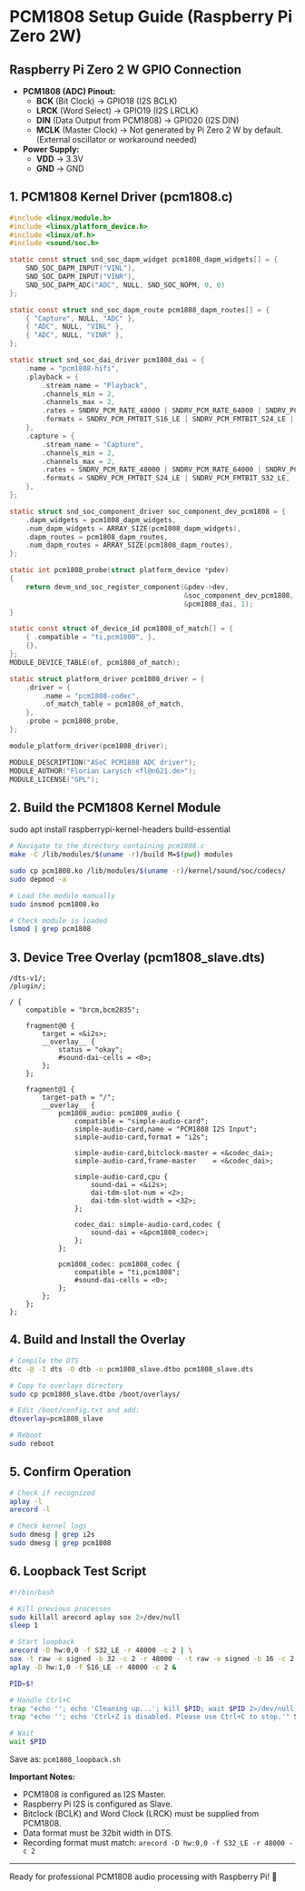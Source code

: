 # PCM1808 Setup Guide (Raspberry Pi Zero 2W)


## Raspberry Pi Zero 2 W GPIO Connection
- **PCM1808 (ADC) Pinout:**
  - **BCK** (Bit Clock) → GPIO18 (I2S BCLK)
  - **LRCK** (Word Select) → GPIO19 (I2S LRCLK)
  - **DIN** (Data Output from PCM1808) → GPIO20 (I2S DIN)
  - **MCLK** (Master Clock) → Not generated by Pi Zero 2 W by default. (External oscillator or workaround needed)
- **Power Supply:**
  - **VDD** → 3.3V
  - **GND** → GND

## 1. PCM1808 Kernel Driver (pcm1808.c)

```c
#include <linux/module.h>
#include <linux/platform_device.h>
#include <linux/of.h>
#include <sound/soc.h>

static const struct snd_soc_dapm_widget pcm1808_dapm_widgets[] = {
    SND_SOC_DAPM_INPUT("VINL"),
    SND_SOC_DAPM_INPUT("VINR"),
    SND_SOC_DAPM_ADC("ADC", NULL, SND_SOC_NOPM, 0, 0)
};

static const struct snd_soc_dapm_route pcm1808_dapm_routes[] = {
    { "Capture", NULL, "ADC" },
    { "ADC", NULL, "VINL" },
    { "ADC", NULL, "VINR" },
};

static struct snd_soc_dai_driver pcm1808_dai = {
    .name = "pcm1808-hifi",
    .playback = {
        .stream_name = "Playback",
        .channels_min = 2,
        .channels_max = 2,
        .rates = SNDRV_PCM_RATE_48000 | SNDRV_PCM_RATE_64000 | SNDRV_PCM_RATE_96000,
        .formats = SNDRV_PCM_FMTBIT_S16_LE | SNDRV_PCM_FMTBIT_S24_LE | SNDRV_PCM_FMTBIT_S32_LE,
    },
    .capture = {
        .stream_name = "Capture",
        .channels_min = 2,
        .channels_max = 2,
        .rates = SNDRV_PCM_RATE_48000 | SNDRV_PCM_RATE_64000 | SNDRV_PCM_RATE_96000,
        .formats = SNDRV_PCM_FMTBIT_S24_LE | SNDRV_PCM_FMTBIT_S32_LE,
    },
};

static struct snd_soc_component_driver soc_component_dev_pcm1808 = {
    .dapm_widgets = pcm1808_dapm_widgets,
    .num_dapm_widgets = ARRAY_SIZE(pcm1808_dapm_widgets),
    .dapm_routes = pcm1808_dapm_routes,
    .num_dapm_routes = ARRAY_SIZE(pcm1808_dapm_routes),
};

static int pcm1808_probe(struct platform_device *pdev)
{
    return devm_snd_soc_register_component(&pdev->dev,
                                           &soc_component_dev_pcm1808,
                                           &pcm1808_dai, 1);
}

static const struct of_device_id pcm1808_of_match[] = {
    { .compatible = "ti,pcm1808", },
    {},
};
MODULE_DEVICE_TABLE(of, pcm1808_of_match);

static struct platform_driver pcm1808_driver = {
    .driver = {
        .name = "pcm1808-codec",
        .of_match_table = pcm1808_of_match,
    },
    .probe = pcm1808_probe,
};

module_platform_driver(pcm1808_driver);

MODULE_DESCRIPTION("ASoC PCM1808 ADC driver");
MODULE_AUTHOR("Florian Larysch <fl@n621.de>");
MODULE_LICENSE("GPL");
```

## 2. Build the PCM1808 Kernel Module
sudo apt install raspberrypi-kernel-headers build-essential
```bash
# Navigate to the directory containing pcm1808.c
make -C /lib/modules/$(uname -r)/build M=$(pwd) modules

sudo cp pcm1808.ko /lib/modules/$(uname -r)/kernel/sound/soc/codecs/
sudo depmod -a

# Load the module manually
sudo insmod pcm1808.ko

# Check module is loaded
lsmod | grep pcm1808
```

## 3. Device Tree Overlay (pcm1808_slave.dts)

```dts
/dts-v1/;
/plugin/;

/ {
    compatible = "brcm,bcm2835";

    fragment@0 {
        target = <&i2s>;
        __overlay__ {
            status = "okay";
            #sound-dai-cells = <0>;
        };
    };

    fragment@1 {
        target-path = "/";
        __overlay__ {
            pcm1808_audio: pcm1808_audio {
                compatible = "simple-audio-card";
                simple-audio-card,name = "PCM1808 I2S Input";
                simple-audio-card,format = "i2s";

                simple-audio-card,bitclock-master = <&codec_dai>;
                simple-audio-card,frame-master    = <&codec_dai>;

                simple-audio-card,cpu {
                    sound-dai = <&i2s>;
                    dai-tdm-slot-num = <2>;
                    dai-tdm-slot-width = <32>;
                };

                codec_dai: simple-audio-card,codec {
                    sound-dai = <&pcm1808_codec>;
                };
            };

            pcm1808_codec: pcm1808_codec {
                compatible = "ti,pcm1808";
                #sound-dai-cells = <0>;
            };
        };
    };
};
```

## 4. Build and Install the Overlay

```bash
# Compile the DTS
dtc -@ -I dts -O dtb -o pcm1808_slave.dtbo pcm1808_slave.dts

# Copy to overlays directory
sudo cp pcm1808_slave.dtbo /boot/overlays/

# Edit /boot/config.txt and add:
dtoverlay=pcm1808_slave

# Reboot
sudo reboot
```

## 5. Confirm Operation

```bash
# Check if recognized
aplay -l
arecord -l

# Check kernel logs
sudo dmesg | grep i2s
sudo dmesg | grep pcm1808
```



## 6. Loopback Test Script

```bash
#!/bin/bash

# Kill previous processes
sudo killall arecord aplay sox 2>/dev/null
sleep 1

# Start loopback
arecord -D hw:0,0 -f S32_LE -r 48000 -c 2 | \
sox -t raw -e signed -b 32 -c 2 -r 48000 - -t raw -e signed -b 16 -c 2 -r 48000 - | \
aplay -D hw:1,0 -f S16_LE -r 48000 -c 2 &

PID=$!

# Handle Ctrl+C
trap "echo ''; echo 'Cleaning up...'; kill $PID; wait $PID 2>/dev/null; echo 'Exited cleanly.'; exit 0" SIGINT
trap "echo ''; echo 'Ctrl+Z is disabled. Please use Ctrl+C to stop.'" SIGTSTP

# Wait
wait $PID
```

Save as: `pcm1808_loopback.sh`

**Important Notes:**
- PCM1808 is configured as I2S Master.
- Raspberry Pi I2S is configured as Slave.
- Bitclock (BCLK) and Word Clock (LRCK) must be supplied from PCM1808.
- Data format must be 32bit width in DTS.
- Recording format must match: `arecord -D hw:0,0 -f S32_LE -r 48000 -c 2`

---

Ready for professional PCM1808 audio processing with Raspberry Pi! 🚀

